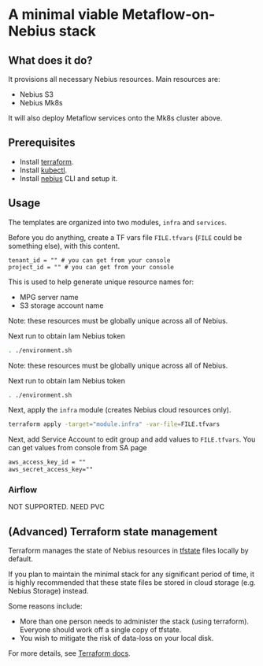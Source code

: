 # A minimal viable Metaflow-on-Nebius stack

## What does it do?

It provisions all necessary Nebius resources. Main resources are:

* Nebius S3
* Nebius Mk8s

It will also deploy Metaflow services onto the Mk8s cluster above.

## Prerequisites

* Install [terraform](https://learn.hashicorp.com/tutorials/terraform/install-cli).
* Install [kubectl](https://kubernetes.io/docs/tasks/tools/#kubectl).
* Install [nebius](https://docs.nebius.com/cli/quickstart/) CLI and setup it.

## Usage

The templates are organized into two modules, `infra` and `services`.

Before you do anything, create a TF vars file `FILE.tfvars` (`FILE` could be something else), with this content.

```text
tenant_id = "" # you can get from your console
project_id = "" # you can get from your console
```

This is used to help generate unique resource names for:

* MPG server name
* S3 storage account name

Note: these resources must be globally unique across all of Nebius.

Next run to obtain Iam Nebius token

```bash
. ./environment.sh
```

Note: these resources must be globally unique across all of Nebius.

Next run to obtain Iam Nebius token

```bash
. ./environment.sh
```

Next, apply the `infra` module (creates Nebius cloud resources only).

```bash
terraform apply -target="module.infra" -var-file=FILE.tfvars
```

Next, add Service Account to edit group and add values to `FILE.tfvars`. You can get values from console from SA page

```txt
aws_access_key_id = ""
aws_secret_access_key=""
```


### Airflow

NOT SUPPORTED. NEED PVC

## (Advanced) Terraform state management

Terraform manages the state of Nebius resources in [tfstate](https://www.terraform.io/language/state) files locally by default.

If you plan to maintain the minimal stack for any significant period of time, it is highly
recommended that these state files be stored in cloud storage (e.g. Nebius Storage) instead.

Some reasons include:

* More than one person needs to administer the stack (using terraform). Everyone should work off
  a single copy of tfstate.
* You wish to mitigate the risk of data-loss on your local disk.

For more details, see [Terraform docs](https://www.terraform.io/language/settings/backends/configuration).